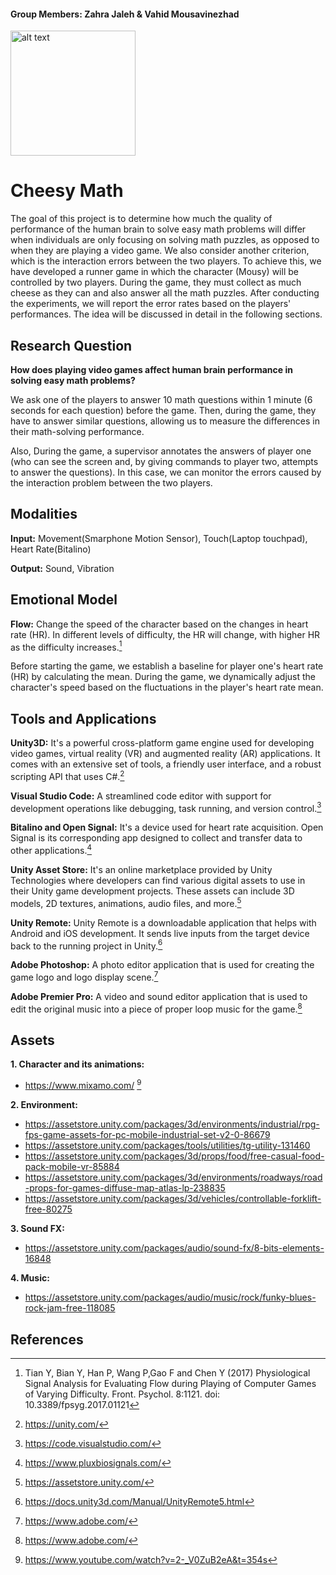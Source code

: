 #### **Group Members:** Zahra Jaleh & Vahid Mousavinezhad

<img src="images/CheesyMath_logo.png" alt="alt text" width="200" height="200" align="center">

# **Cheesy Math**

The goal of this project is to determine how much the quality of performance of the human brain to solve easy math problems will differ when individuals are only focusing on solving math puzzles, as opposed to when they are playing a video game. We also consider another criterion, which is the interaction errors between the two players. To achieve this, we have developed a runner game in which the character (Mousy) will be controlled by two players. During the game, they must collect as much cheese as they can and also answer all the math puzzles. After conducting the experiments, we will report the error rates based on the players' performances. The idea will be discussed in detail in the following sections.


## **Research Question**

**How does playing video games affect human brain performance in solving easy math problems?**

We ask one of the players to answer 10 math questions within 1 minute (6 seconds for each question) before the game. Then, during the game, they have to answer similar questions, allowing us to measure the differences in their math-solving performance.

Also, During the game, a supervisor annotates the answers of player one (who can see the screen and, by giving commands to player two, attempts to answer the questions). In this case, we can monitor the errors caused by the interaction problem between the two players.


## **Modalities**

**Input:** Movement(Smarphone Motion Sensor), Touch(Laptop touchpad), Heart Rate(Bitalino)

**Output:** Sound, Vibration


## **Emotional Model**

**Flow:** Change the speed of the character based on the changes in heart rate (HR). In different levels of difficulty, the HR will change, with higher HR as the difficulty increases.[^1]

Before starting the game, we establish a baseline for player one's heart rate (HR) by calculating the mean. During the game, we dynamically adjust the character's speed based on the fluctuations in the player's heart rate mean.


## **Tools and Applications**

**Unity3D:** It's a powerful cross-platform game engine used for developing video games, virtual reality (VR) and augmented reality (AR) applications. It comes with an extensive set of tools, a friendly user interface, and a robust scripting API that uses C#.[^2]

**Visual Studio Code:** A streamlined code editor with support for development operations like debugging, task running, and version control.[^3]

**Bitalino and Open Signal:** It's a device used for heart rate acquisition. Open Signal is its corresponding app designed to collect and transfer data to other applications.[^4]

**Unity Asset Store:** It's an online marketplace provided by Unity Technologies where developers can find various digital assets to use in their Unity game development projects. These assets can include 3D models, 2D textures, animations, audio files, and more.[^5]

**Unity Remote:** Unity Remote is a downloadable application that helps with Android and iOS development. It sends live inputs from the target device back to the running project in Unity.[^6]

**Adobe Photoshop:** A photo editor application that is used for creating the game logo and logo display scene.[^7]

**Adobe Premier Pro:** A video and sound editor application that is used to edit the original music into a piece of proper loop music for the game.[^7]


## **Assets**
**1. Character and its animations:** 
- https://www.mixamo.com/ [^8]

**2. Environment:** 
- https://assetstore.unity.com/packages/3d/environments/industrial/rpg-fps-game-assets-for-pc-mobile-industrial-set-v2-0-86679
- https://assetstore.unity.com/packages/tools/utilities/tg-utility-131460
- https://assetstore.unity.com/packages/3d/props/food/free-casual-food-pack-mobile-vr-85884
- https://assetstore.unity.com/packages/3d/environments/roadways/road-props-for-games-diffuse-map-atlas-lp-238835
- https://assetstore.unity.com/packages/3d/vehicles/controllable-forklift-free-80275


**3. Sound FX:** 
- https://assetstore.unity.com/packages/audio/sound-fx/8-bits-elements-16848

**4. Music:** 
- https://assetstore.unity.com/packages/audio/music/rock/funky-blues-rock-jam-free-118085


## **References**
[^1]:Tian Y, Bian Y, Han P, Wang P,Gao F and Chen Y (2017) Physiological Signal Analysis for Evaluating Flow during Playing of Computer Games of Varying Difficulty. Front. Psychol. 8:1121. doi: 10.3389/fpsyg.2017.01121
[^2]:https://unity.com/
[^3]:https://code.visualstudio.com/
[^4]:https://www.pluxbiosignals.com/
[^5]:https://assetstore.unity.com/
[^6]:https://docs.unity3d.com/Manual/UnityRemote5.html
[^7]:https://www.adobe.com/
[^8]:https://www.youtube.com/watch?v=2-_V0ZuB2eA&t=354s

